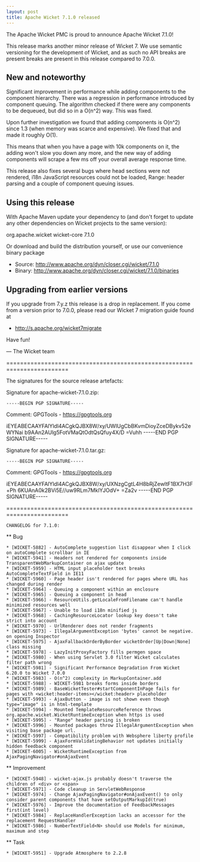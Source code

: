 ```yaml
---
layout: post
title: Apache Wicket 7.1.0 released
---
```


The Apache Wicket PMC is proud to announce Apache Wicket 7.1.0!

This release marks another minor release of Wicket 7. We
use semantic versioning for the development of Wicket, and as such no
API breaks are present breaks are present in this release compared to
7.0.0.

New and noteworthy
------------------

Significant improvement in performance while adding components to
the component hierarchy. There was a regression in performance
introduced by component queuing. The algorithm checked if there were
any components to be dequeued, but did so in a O(n^2) way. This was
fixed.

Upon further investigation we found that adding components is O(n^2)
since 1.3 (when memory was scarce and expensive). We fixed that and
made it roughly O(1).

This means that when you have a page with 10k components on it, the
adding won't slow you down any more, and the new way of adding
components will scrape a few ms off your overall average response time.

This release also fixes several bugs where head sections were not rendered,
i18n JavaScript resources could not be loaded, Range: header parsing and
a couple of component queuing issues.

Using this release
------------------

With Apache Maven update your dependency to (and don't forget to
update any other dependencies on Wicket projects to the same version):

<dependency>
    <groupId>org.apache.wicket</groupId>
    <artifactId>wicket-core</artifactId>
    <version>7.1.0</version>
</dependency>

Or download and build the distribution yourself, or use our
convenience binary package

 * Source: http://www.apache.org/dyn/closer.cgi/wicket/7.1.0
 * Binary: http://www.apache.org/dyn/closer.cgi/wicket/7.1.0/binaries

Upgrading from earlier versions
-------------------------------

If you upgrade from 7.y.z this release is a drop in replacement. If
you come from a version prior to 7.0.0, please read our Wicket 7
migration guide found at

 * http://s.apache.org/wicket7migrate

Have fun!

— The Wicket team


========================================================================

The signatures for the source release artefacts:

    
Signature for apache-wicket-7.1.0.zip:

    -----BEGIN PGP SIGNATURE-----
Comment: GPGTools - https://gpgtools.org

iEYEABECAAYFAlYldl4ACgkQJBX8W/xy/UWlUgCbBKvmDioyZceDBykv52eWYNai
b9AAn2AUlg5FotVMaQtOdtQsQfuy4X/D
=Vuhh
-----END PGP SIGNATURE-----
    
Signature for apache-wicket-7.1.0.tar.gz:

    -----BEGIN PGP SIGNATURE-----
Comment: GPGTools - https://gpgtools.org

iEYEABECAAYFAlYldl4ACgkQJBX8W/xy/UXNzgCgtL4H8bRjZewltF1BX7H3F+Ph
6KUAnA0k2BVi5E//uw9RLm7MklYJOdV+
=Za2v
-----END PGP SIGNATURE-----
    
========================================================================

    CHANGELOG for 7.1.0:
    
** Bug

    * [WICKET-5882] - AutoComplete suggestion list disappear when I click on autoComplete scrollbar in IE
    * [WICKET-5941] - Headers not rendered for components inside TransparentWebMarkupContainer on ajax update
    * [WICKET-5959] - HTML input placeholder text breaks AutoCompleteTextField in IE11
    * [WICKET-5960] - Page header isn't rendered for pages where URL has changed during render
    * [WICKET-5964] - Queuing a component within an enclosure
    * [WICKET-5965] - Queuing a component in head
    * [WICKET-5966] - ResourceUtils.getLocaleFromFilename can't handle minimized resources well
    * [WICKET-5967] - Unable to load i18n minified js
    * [WICKET-5968] - CachingResourceLocator lookup key doesn't take strict into account
    * [WICKET-5970] - UrlRenderer does not render fragments
    * [WICKET-5973] - IllegalArgumentException 'bytes' cannot be negative. on opening Inspector
    * [WICKET-5975] - AjaxFallbackOrderByBorder wicketOrder[Up|Down|None] class missing
    * [WICKET-5978] - LazyInitProxyFactory fills permgen space
    * [WICKET-5980] - When using Servlet 3.0 filter Wicket calculates filter path wrong
    * [WICKET-5981] - Significant Performance Degradation From Wicket 6.20.0 to Wicket 7.0.0
    * [WICKET-5983] - O(n^2) complexity in MarkupContainer.add
    * [WICKET-5988] - WICKET-5981 breaks forms inside borders
    * [WICKET-5989] - BaseWicketTester#startComponentInPage fails for pages with <wicket:header-items></wicket:header> placeholder
    * [WICKET-5993] - AjaxButton - image is not shown even though type="image" is in html-template 
    * [WICKET-5994] - Mounted TemplateResourceReference throws  org.apache.wicket.WicketRuntimeException when https is used
    * [WICKET-5995] - "Range" header parsing is broken
    * [WICKET-5996] - Mounted packages throw IllegalArgumentException when visiting base package url.
    * [WICKET-5997] - Compatibility problem with Websphere liberty profile
    * [WICKET-5999] - AjaxFormValidatingBehavior not updates initially hidden feedback component
    * [WICKET-6005] - WicketRuntimeException from AjaxPagingNavigator#onAjaxEvent

** Improvement

    * [WICKET-5948] - wicket-ajax.js probably doesn't traverse the children of <div> or <span>
    * [WICKET-5971] - Code cleanup in ServletWebResponse
    * [WICKET-5974] - Change AjaxPagingNavigator#onAjaxEvent() to only consider parent components that have setOutputMarkupId(true)
    * [WICKET-5976] - Improve the documentation of FeedbackMessages first(int level)
    * [WICKET-5984] - ReplaceHandlerException lacks an accessor for the replacement RequestHandler
    * [WICKET-5986] - NumberTextField<N> should use Models for minimum, maximum and step

** Task

    * [WICKET-5951] - Upgrade Atmosphere to 2.2.8


